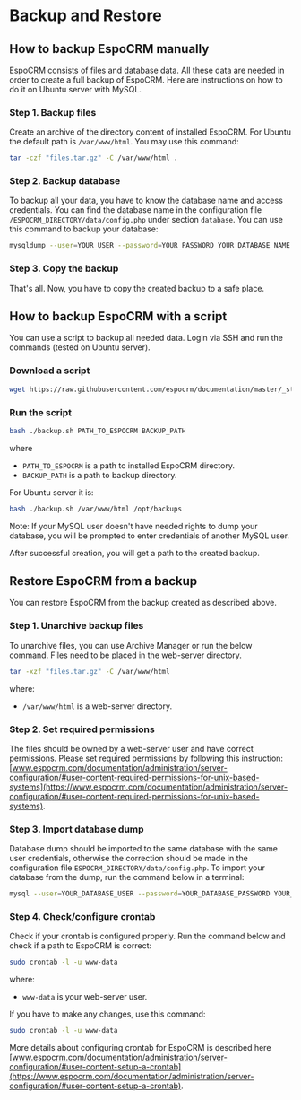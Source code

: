 # Backup and Restore

## How to backup EspoCRM manually

EspoCRM consists of files and database data. All these data are needed in order to create a full backup of EspoCRM. Here are instructions on how to do it on Ubuntu server with MySQL.

### Step 1. Backup files

Create an archive of the directory content of installed EspoCRM. For Ubuntu the default path is `/var/www/html`. You may use this command:

```bash
tar -czf "files.tar.gz" -C /var/www/html .
```

### Step 2. Backup database

To backup all your data, you have to know the database name and access credentials. You can find the database name in the configuration file `/ESPOCRM_DIRECTORY/data/config.php` under section `database`. You can use this command to backup your database:

```bash
mysqldump --user=YOUR_USER --password=YOUR_PASSWORD YOUR_DATABASE_NAME > "db.sql"
```

### Step 3. Copy the backup

That's all. Now, you have to copy the created backup to a safe place.


## How to backup EspoCRM with a script

You can use a script to backup all needed data. Login via SSH and run the commands (tested on Ubuntu server).

### Download a script

```bash
wget https://raw.githubusercontent.com/espocrm/documentation/master/_static/scripts/backup.sh
```

### Run the script

```bash
bash ./backup.sh PATH_TO_ESPOCRM BACKUP_PATH
```
where
 * `PATH_TO_ESPOCRM` is a path to installed EspoCRM directory.
 * `BACKUP_PATH` is a path to backup directory.

For Ubuntu server it is:

```bash
bash ./backup.sh /var/www/html /opt/backups
```

Note: If your MySQL user doesn't have needed rights to dump your database, you will be prompted to enter credentials of another MySQL user.

After successful creation, you will get a path to the created backup.

## Restore EspoCRM from a backup

You can restore EspoCRM from the backup created as described above.

### Step 1. Unarchive backup files

To unarchive files, you can use Archive Manager or run the below command. Files need to be placed in the web-server directory.

```bash
tar -xzf "files.tar.gz" -C /var/www/html
```
where:
 * `/var/www/html` is a web-server directory.

### Step 2. Set required permissions

The files should be owned by a web-server user and have correct permissions. Please set required permissions by following this instruction: [www.espocrm.com/documentation/administration/server-configuration/#user-content-required-permissions-for-unix-based-systems](https://www.espocrm.com/documentation/administration/server-configuration/#user-content-required-permissions-for-unix-based-systems).

### Step 3. Import database dump

Database dump should be imported to the same database with the same user credentials, otherwise the correction should be made in the configuration file `ESPOCRM_DIRECTORY/data/config.php`. To import your database from the dump, run the command below in a terminal:

```bash
mysql --user=YOUR_DATABASE_USER --password=YOUR_DATABASE_PASSWORD YOUR_DATABASE_NAME < db.sql
```

### Step 4. Check/configure crontab

Check if your crontab is configured properly. Run the command below and check if a path to EspoCRM is correct:

```bash
sudo crontab -l -u www-data
```
where:
 * `www-data` is your web-server user.

If you have to make any changes, use this command:

```bash
sudo crontab -l -u www-data
```

More details about configuring crontab for EspoCRM is described here [www.espocrm.com/documentation/administration/server-configuration/#user-content-setup-a-crontab](https://www.espocrm.com/documentation/administration/server-configuration/#user-content-setup-a-crontab).
